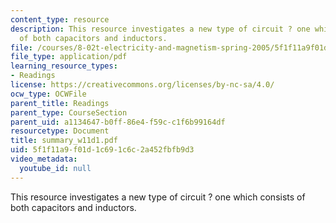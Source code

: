 ```yaml
---
content_type: resource
description: This resource investigates a new type of circuit ? one which consists
  of both capacitors and inductors.
file: /courses/8-02t-electricity-and-magnetism-spring-2005/5f1f11a9f01d1c691c6c2a452fbfb9d3_summary_w11d1.pdf
file_type: application/pdf
learning_resource_types:
- Readings
license: https://creativecommons.org/licenses/by-nc-sa/4.0/
ocw_type: OCWFile
parent_title: Readings
parent_type: CourseSection
parent_uid: a1134647-b0ff-86e4-f59c-c1f6b99164df
resourcetype: Document
title: summary_w11d1.pdf
uid: 5f1f11a9-f01d-1c69-1c6c-2a452fbfb9d3
video_metadata:
  youtube_id: null
---
```

This resource investigates a new type of circuit ? one which consists of both capacitors and inductors.